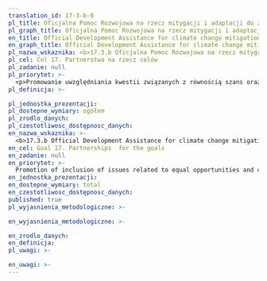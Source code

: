 ```yaml
---
translation_id: 17-3-b-0
pl_title: Oficjalna Pomoc Rozwojowa na rzecz mitygacji i adaptacji do zmian klimatu
pl_graph_title: Oficjalna Pomoc Rozwojowa na rzecz mitygacji i adaptacji do zmian klimatu
en_title: Official Development Assistance for climate change mitigation and adaptation
en_graph_title: Official Development Assistance for climate change mitigation and adaptation
pl_nazwa_wskaznika: <b>17.3.b Oficjalna Pomoc Rozwojowa na rzecz mitygacji i adaptacji do zmian klimatu</b>
pl_cel: Cel 17. Partnerstwa na rzecz celów
pl_zadanie: null
pl_priorytet: >-
  <p>Promowanie uwzględniania kwestii związanych z równością szans oraz ochroną klimatu we wszystkich działaniach Polskiej pomocy</p>
pl_definicja: >-

pl_jednostka_prezentacji:
pl_dostepne_wymiary: ogółem
pl_zrodlo_danych:
pl_czestotliwosc_dostępnosc_danych:
en_nazwa_wskaznika: >-
  <b>17.3.b Official Development Assistance for climate change mitigation and adaptation </b>
en_cel: Goal 17. Partnerships  for the goals
en_zadanie: null
en_priorytet: >-
  Promotion of inclusion of issues related to equal opportunities and climate protection in all activities of Polish Aid
en_jednostka_prezentacji:
en_dostepne_wymiary: total
en_czestotliwosc_dostępnosc_danych:
published: true
pl_wyjasnienia_metodologiczne: >-

en_wyjasnienia_metodologiczne: >-

en_zrodlo_danych:
en_definicja:
pl_uwagi: >-

en_uwagi: >-
---
```

